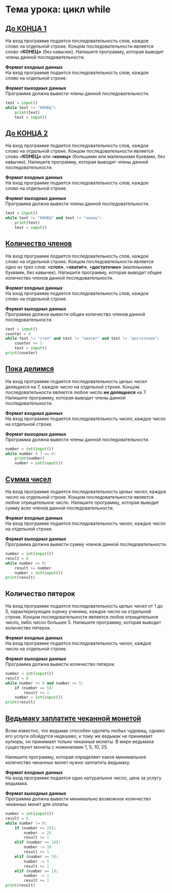# Тема урока: цикл while
## [До КОНЦА 1](https://stepik.org/lesson/265121/step/8?unit=246070)

На вход программе подается последовательность слов, каждое слово на отдельной строке. Концом последовательности является слово «**КОНЕЦ»** (без кавычек). Напишите программу, которая выводит члены данной последовательности.

**Формат входных данных**  
На вход программе подается последовательность слов, каждое слово на отдельной строке.

**Формат выходных данных**  
Программа должна вывести члены данной последовательности.

```python
text = input()
while text != "КОНЕЦ":
    print(text)
    text = input()
```


## [До КОНЦА 2](https://stepik.org/lesson/265121/step/9?unit=246070)

На вход программе подается последовательность слов, каждое слово на отдельной строке. Концом последовательности является слово «**КОНЕЦ»** или «**конец»** (большими или маленькими буквами, без кавычек). Напишите программу, которая выводит члены данной последовательности.

**Формат входных данных**  
На вход программе подается последовательность слов, каждое слово на отдельной строке.

**Формат выходных данных**  
Программа должна вывести члены данной последовательности.

```python
text = input()
while text != "КОНЕЦ" and text != "конец":
    print(text)
    text = input()
```

## [Количество членов](https://stepik.org/lesson/265121/step/10?unit=246070)

На вход программе подается последовательность слов, каждое слово на отдельной строке. Концом последовательности является одно из трех слов: «**стоп»**, «**хватит»**, «**достаточно»** (маленькими буквами, без кавычек). Напишите программу, которая выводит общее количество членов данной последовательности.

**Формат входных данных**  
На вход программе подается последовательность слов, каждое слово на отдельной строке.

**Формат выходных данных**  
Программа должна вывести общее количество членов данной последовательности.

```python
text = input()
counter = 0
while text != "стоп" and text != "хватит" and text != "достаточно":
    counter += 1
    text = input()
print(counter)
```

## [Пока делимся](https://stepik.org/lesson/265121/step/11?unit=246070)

На вход программе подается последовательность целых чисел делящихся на 7, каждое число на отдельной строке. Концом последовательности является любое число **не делящееся** на 7. Напишите программу, которая выводит члены данной последовательности.

**Формат входных данных**  
На вход программе подается последовательность чисел, каждое число на отдельной строке.

**Формат выходных данных**  
Программа должна вывести члены данной последовательности.

```python
number = int(input())
while number % 7 == 0:
    print(number)
    number = int(input())
```

## [Сумма чисел](https://stepik.org/lesson/265121/step/12?unit=246070)

На вход программе подается последовательность целых чисел, каждое число на отдельной строке. Концом последовательности является любое отрицательное число. Напишите программу, которая выводит сумму всех членов данной последовательности.

**Формат входных данных**  
На вход программе подается последовательность чисел, каждое число на отдельной строке.

**Формат выходных данных**  
Программа должна вывести сумму членов данной последовательности.

```python
number = int(input())
result = 0
while number >= 0:
    result += number
    number = int(input())
print(result)
```

## Количество пятерок

На вход программе подается последовательность целых чисел от 1 до 5, характеризующее оценку ученика, каждое число на отдельной строке. Концом последовательности является любое отрицательное число, либо число большее 5. Напишите программу, которая выводит количество пятерок.

**Формат входных данных**  
На вход программе подается последовательность чисел, каждое число на отдельной строке.

**Формат выходных данных**  
Программа должна вывести количество пятерок.

```python
number = int(input())
result = 0
while number >= 0 and number <= 5:
    if (number == 5):
        result += 1
    number = int(input())
print(result)
```

## [Ведьмаку заплатите чеканной монетой](https://stepik.org/lesson/265121/step/14?unit=246070)

Всем известно, что ведьмак способен одолеть любых чудовищ, однако его услуги обойдутся недешево, к тому же ведьмак не принимает купюры, он принимает только чеканные монеты. В мире ведьмака существуют монеты с номиналами 1, 5, 10, 25.

Напишите программу, которая определяет какое минимальное количество чеканных монет нужно заплатить ведьмаку.

**Формат входных данных**   
На вход программе подается одно натуральное число, цена за услугу ведьмака.

**Формат выходных данных**  
Программа должна вывести минимально возможное количество чеканных монет для оплаты.

```python
number = int(input())
result = 0
while number != 0:
    if (number >= 25):
        number -= 25
        result += 1
    elif (number >= 10):
        number -= 10
        result += 1
    elif (number >= 5):
        number -= 5
        result += 1
    elif (number >= 1):
        number -= 1
        result += 1
print(result)
```